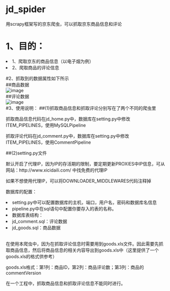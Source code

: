 # jd_spider

用scrapy框架写的京东爬虫，可以抓取京东商品信息和评论

# 1、目的：
<li>1、爬取京东的商品信息（以电子烟为例）</li>
<li>2、爬取商品的评论信息</li>

#2、抓取到的数据属性如下所示
<br>
##商品数据
<br>
![image](http://img.blog.csdn.net/20160706175045922)
<br>
##评论数据
<br>
![image](http://img.blog.csdn.net/20160706174754513)
<br>
#3、使用说明：
##(1)抓取商品信息和抓取评论分别写在了两个不同的爬虫里

<p>抓取商品信息代码在jd_home.py中，数据库在setting.py中修改ITEM_PIPELINES，使用MySQLPipeline</p>
<p>抓取评论代码在jd_comment.py中，数据库在setting.py中修改ITEM_PIPELINES，使用CommentPipeline</p>

##(2)setting.py文件
<p>默认开启了代理IP，因为IP的存活期的限制，要定期更新PROXIES中IP信息，可从网站：http://www.xicidaili.com/ 中找免费的代理IP</p>

<p>如果不想使用代理IP，可以将DOWNLOADER_MIDDLEWARES代码注释掉</p>

<p>数据库的配置：<p>
<li>setting.py中可以配置数据库的主机，端口，用户名，密码和数据库名信息</li>
<li>pipeline.py中在sql语句中配置你要存入的表的名称。</li>
<li>数据库表结构：</li>
<li>jd_comment.sql：评论数据</li>   
<li>jd_goods.sql：商品数据</li>

<br>
<p>在使用本爬虫中，因为在抓取评论信息时需要用到goods.xls文件。因此需要先抓取商品信息，然后将商品信息的相关内容导出到goods.xls中（这里提供了一个goods.xls的格式供参考）</p>
<p>goods.xls格式：第1列：商品ID，第2列：商品评论数；第3列：商品的commentVersion</p>
<p>在一个工程中，抓取商品信息和抓取评论信息不能同时进行。</p>



